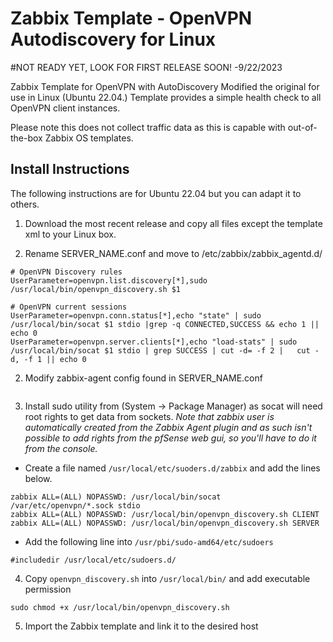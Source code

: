 # Zabbix Template - OpenVPN Autodiscovery for Linux
#NOT READY YET, LOOK FOR FIRST RELEASE SOON! -9/22/2023

Zabbix Template for OpenVPN with AutoDiscovery
Modified the original for use in Linux (Ubuntu 22.04.)  Template provides a simple health check to all OpenVPN client instances.

Please note this does not collect traffic data as this is capable with out-of-the-box Zabbix OS templates.

## Install Instructions 
The following instructions are for Ubuntu 22.04 but you can adapt it to others.

1. Download the most recent release and copy all files except the template xml to your Linux box.

2. Rename SERVER_NAME.conf and move to /etc/zabbix/zabbix_agentd.d/
  ```
# OpenVPN Discovery rules
UserParameter=openvpn.list.discovery[*],sudo /usr/local/bin/openvpn_discovery.sh $1

# OpenVPN current sessions
UserParameter=openvpn.conn.status[*],echo "state" | sudo /usr/local/bin/socat $1 stdio |grep -q CONNECTED,SUCCESS && echo 1 || echo 0
UserParameter=openvpn.server.clients[*],echo "load-stats" | sudo /usr/local/bin/socat $1 stdio | grep SUCCESS | cut -d= -f 2 |   cut -d, -f 1 || echo 0
  ```

2. Modify zabbix-agent config found in SERVER_NAME.conf
  ```

  ```

3. Install sudo utility from (System -> Package Manager) as socat will need root rights to get data from sockets.
_Note that zabbix user is automatically created from the Zabbix Agent plugin and as such isn't possible to add rights from the pfSense web gui, so you'll have to do it from the console._
  * Create a file named `/usr/local/etc/suoders.d/zabbix` and add the lines below.
  ```
zabbix ALL=(ALL) NOPASSWD: /usr/local/bin/socat /var/etc/openvpn/*.sock stdio
zabbix ALL=(ALL) NOPASSWD: /usr/local/bin/openvpn_discovery.sh CLIENT
zabbix ALL=(ALL) NOPASSWD: /usr/local/bin/openvpn_discovery.sh SERVER
  ```
  * Add the following line into `/usr/pbi/sudo-amd64/etc/sudoers`
  ```
#includedir /usr/local/etc/sudoers.d/
  ```

4. Copy `openvpn_discovery.sh` into `/usr/local/bin/` and add executable permission
  ```
sudo chmod +x /usr/local/bin/openvpn_discovery.sh
  ```

5. Import the Zabbix template and link it to the desired host
